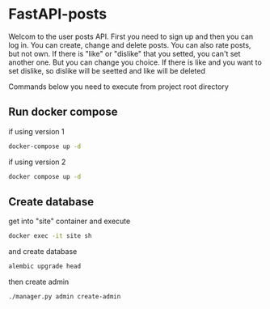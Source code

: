 # FastAPI-posts
Welcom to the user posts API. 
First you need to sign up and then you can log in. 
You can create, change and delete posts. 
You can also rate posts, but not own. 
If there is "like" or "dislike" that you setted, you can't set another one.
But you can change you choice. If there is like and you want to set dislike, 
so dislike will be seetted and like will be deleted

Commands below you need to execute from project root directory
## Run docker compose
if using version 1
```bash
docker-compose up -d
```
if using version 2
```bash
docker compose up -d
```

## Create database
get into "site" container and execute
```bash
docker exec -it site sh
```
and create database
```bash
alembic upgrade head
```
then create admin
```bash
./manager.py admin create-admin
```
